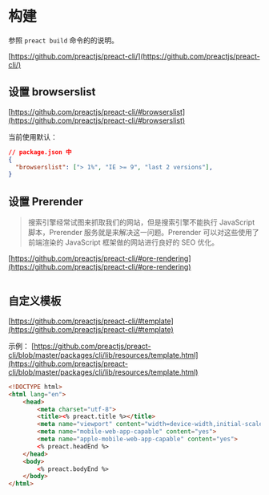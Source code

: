 # 构建

参照 `preact build` 命令的的说明。

[https://github.com/preactjs/preact-cli/](https://github.com/preactjs/preact-cli/)

## 设置 browserslist

[https://github.com/preactjs/preact-cli/#browserslist](https://github.com/preactjs/preact-cli/#browserslist)

当前使用默认：

``` json
// package.json 中
{
  "browserslist": ["> 1%", "IE >= 9", "last 2 versions"],
}
```

## 设置 Prerender

> 搜索引擎经常试图来抓取我们的网站，但是搜索引擎不能执行 JavaScript 脚本，Prerender 服务就是来解决这一问题。Prerender 可以对这些使用了前端渲染的 JavaScript 框架做的网站进行良好的 SEO 优化。

[https://github.com/preactjs/preact-cli/#pre-rendering](https://github.com/preactjs/preact-cli/#pre-rendering)

``` js

```

## 自定义模板

[https://github.com/preactjs/preact-cli/#template](https://github.com/preactjs/preact-cli/#template)

示例： [https://github.com/preactjs/preact-cli/blob/master/packages/cli/lib/resources/template.html](https://github.com/preactjs/preact-cli/blob/master/packages/cli/lib/resources/template.html)

``` html
<!DOCTYPE html>
<html lang="en">
	<head>
		<meta charset="utf-8">
		<title><% preact.title %></title>
		<meta name="viewport" content="width=device-width,initial-scale=1">
		<meta name="mobile-web-app-capable" content="yes">
		<meta name="apple-mobile-web-app-capable" content="yes">
		<% preact.headEnd %>
	</head>
	<body>
		<% preact.bodyEnd %>
	</body>
</html>
```